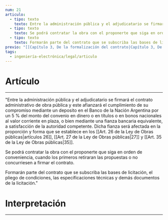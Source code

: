 ```yaml
---
num: 21
articulo:
  - tipo: texto
    texto: Entre la administración pública y el adjudicatario se firmará el contrato administrativo de obra pública y este afianzará el cumplimiento de su compromiso mediante un deposito en el Banco de la Nación Argentina por un 5 % del monto del convenio en dinero o en títulos o en bonos nacionales al valor corriente en plaza, o bien mediante una fianza bancaria equivalente, a satisfacción de la autoridad competente. Dicha fianza será afectada en la proporción y forma que se establece en los artículos 26, 27 y 35.
  - tipo: texto
    texto: Se podrá contratar la obra con el proponerte que siga en orden de conveniencia, cuando los primeros retiraran las propuestas o no concurriesen a firmar el contrato.
  - tipo: texto
    texto: Formarán parte del contrato que se subscriba las bases de licitación, el pliego de condiciones, las especificaciones técnicas y demás documentos de la licitación.
previo: "[[Capítulo 3, De la formalización del contrato|Capítulo 3, De la formalización del contrato]]"
tags:
  - ingeniería-electrónica/legal/articulo
---
```

# Artículo
---
"Entre la administración pública y el adjudicatario se firmará el contrato administrativo de obra pública y este afianzará el cumplimiento de su compromiso mediante un deposito en el Banco de la Nación Argentina por un 5 % del monto del convenio en dinero o en títulos o en bonos nacionales al valor corriente en plaza, o bien mediante una fianza bancaria equivalente, a satisfacción de la autoridad competente. Dicha fianza será afectada en la proporción y forma que se establece en los [[Art. 26 de la Ley de Obras públicas|artículos 26]], [[Art. 27 de la Ley de Obras públicas|27]] y [[Art. 35 de la Ley de Obras públicas|35]].

Se podrá contratar la obra con el proponerte que siga en orden de conveniencia, cuando los primeros retiraran las propuestas o no concurriesen a firmar el contrato.

Formarán parte del contrato que se subscriba las bases de licitación, el pliego de condiciones, las especificaciones técnicas y demás documentos de la licitación."

# Interpretación
---
